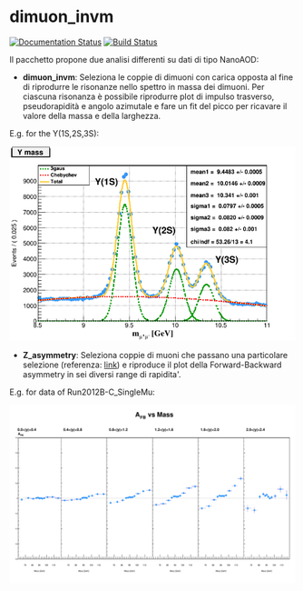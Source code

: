 # dimuon_invm

[![Documentation Status](https://readthedocs.org/projects/dimuon-invm/badge/?version=latest)](https://dimuon-invm.readthedocs.io/en/latest/?badge=latest)
[![Build Status](https://app.travis-ci.com/Mara-185/dimuon_invm.svg?branch=main)](https://app.travis-ci.com/Mara-185/dimuon_invm)

Il pacchetto propone due analisi differenti su dati di tipo NanoAOD:
* **dimuon_invm**: Seleziona le coppie di dimuoni con carica opposta al fine di riprodurre le risonanze nello spettro in massa dei dimuoni. Per ciascuna risonanza è possibile riprodurre plot di impulso trasverso, pseudorapidità e angolo azimutale e fare un fit del picco per ricavare il valore della massa e della larghezza.

E.g. for the Y(1S,2S,3S):

![Image](./dimuon_invm/Fit/Y_fit.png "icon")

* **Z_asymmetry**: Seleziona coppie di muoni che passano una particolare selezione (referenza: [link](https://arxiv.org/abs/1806.00863)) e riproduce il plot della Forward-Backward asymmetry in sei diversi range di rapidita'.

E.g. for data of Run2012B-C_SingleMu:

![Image](./Z_asymmetry/Plot/afb_y_data.png "icon")
